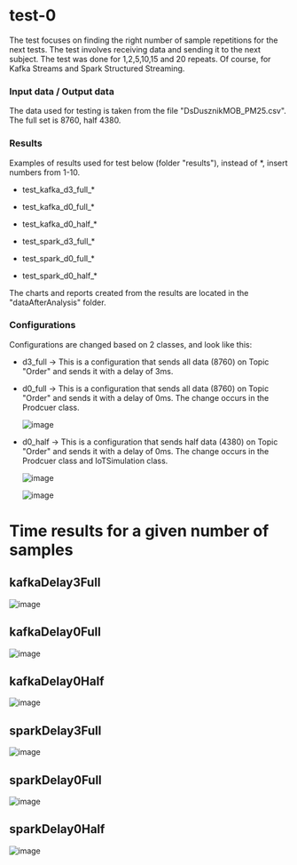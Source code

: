 # test-0

The test focuses on finding the right number of sample repetitions for the next tests.  The test involves receiving data and sending it to the next subject. The test was done for 1,2,5,10,15 and 20 repeats.
Of course, for Kafka Streams and Spark Structured Streaming.

### Input data / Output data
The data used for testing is taken from the file "DsDusznikMOB_PM25.csv". The full set is 8760, half 4380.

### Results
Examples of results used for test below (folder "results"), instead of *, insert numbers from 1-10.

- test_kafka_d3_full_*

- test_kafka_d0_full_*

- test_kafka_d0_half_*

- test_spark_d3_full_*

- test_spark_d0_full_*

- test_spark_d0_half_*

The charts and reports created from the results are located in the "dataAfterAnalysis" folder.

### Configurations

Configurations are changed based on 2 classes, and look like this:

- d3_full -> This is a configuration that sends all data (8760) on Topic "Order" and sends it with a delay of 3ms.
- d0_full -> This is a configuration that sends all data (8760) on Topic "Order" and sends it with a delay of 0ms. The change occurs in the Prodcuer class.

  ![image](https://github.com/xkondix/MsgBrokerSys/assets/52525583/afbe51f2-cfee-48ae-aa1b-0d7c7ce64928)

- d0_half -> This is a configuration that sends half data (4380) on Topic "Order" and sends it with a delay of 0ms. The change occurs in the Prodcuer class and IoTSimulation class.

  ![image](https://github.com/xkondix/MsgBrokerSys/assets/52525583/afbe51f2-cfee-48ae-aa1b-0d7c7ce64928)

  ![image](https://github.com/xkondix/MsgBrokerSys/assets/52525583/07fb6580-36a3-4fcd-bb51-9048d88b7d6e)

# Time results for a given number of samples

## kafkaDelay3Full										
											
![image](https://github.com/xkondix/MsgBrokerSys/assets/52525583/1e61ed17-29e6-465b-ae1c-b11058cc43d5)

## kafkaDelay0Full										

![image](https://github.com/xkondix/MsgBrokerSys/assets/52525583/bb82fafe-c26b-4644-8fc4-13805006e60f)

## kafkaDelay0Half	

![image](https://github.com/xkondix/MsgBrokerSys/assets/52525583/fdcef799-d824-4d58-9fd4-33005982829e)

## sparkDelay3Full	

![image](https://github.com/xkondix/MsgBrokerSys/assets/52525583/a7046227-a81e-4aed-b8c4-134746d1ad95)

## sparkDelay0Full	

![image](https://github.com/xkondix/MsgBrokerSys/assets/52525583/a9776378-f84c-4426-93cc-214b50071ac8)

## sparkDelay0Half

![image](https://github.com/xkondix/MsgBrokerSys/assets/52525583/ae03d40d-1f9a-440a-bb97-de919a33c481)



